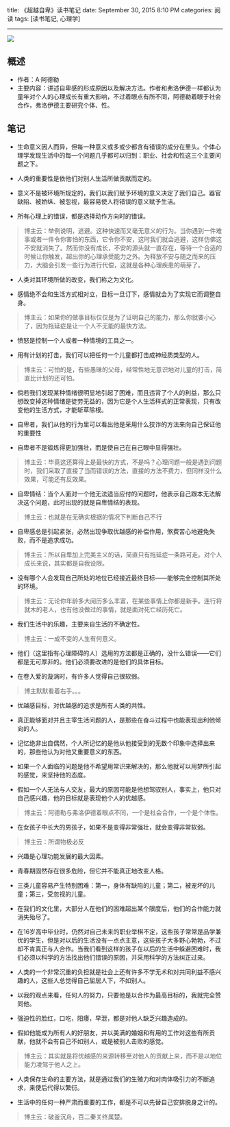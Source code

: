 title: 《超越自卑》读书笔记
date: September 30, 2015 8:10 PM
categories: 阅读
tags: [读书笔记, 心理学]

---

![](http://image.runjf.com/mweb/2019-12-07-15757289828316.jpg)


## 概述
* 作者：A·阿德勒
* 主要内容：讲述自卑感的形成原因以及解决方法。作者和弗洛伊德一样都认为童年对个人的心理成长有重大影响，不过着眼点有所不同，阿德勒着眼于社会合作，弗洛伊德主要研究个体、性。

<!--more-->

## 笔记
* 生命意义因人而异，但每一种意义或多或少都含有错误的成分在里头。个体心理学发现生活中的每一个问题几乎都可以归到：职业、社会和性这三个主要问题之下。

* 人类的重要性是依他们对别人生活所做贡献而定的。

* 意义不是被环境所规定的，我们以我们赋予环境的意义决定了我们自己。器官缺陷、被娇纵、被忽视，最容易使人将错误的意义赋予生活。

* 所有心理上的错误，都是选择动作方向时的错误。
> 博主云：举例说明，逃避。这种快速而又毫无意义的行为。当你遇到一件难事或者一件令你害怕的东西，它令你不安，这时我们就会逃避，这样仿佛这不安就消失了。然而你没有成长，不安的源头就一直存在，等待一个合适的时候让你触发，超出你的心理承受能力之外。为释放不安与随之而来的压力，大脑会引发一些行为进行代偿，这就是各种心理疾患的萌芽了。

* 人类对其环境所做的改变，我们称之为文化。

* 感情绝不会和生活方式相对立，目标一旦订下，感情就会为了实现它而调整自身。
> 博主云：如果你的做事目标仅仅是为了证明自己的能力，那么你就要小心了，因为拖延症是让一个人不无能的最快方法。

* 愤怒是控制一个人或者一种情境的工具之一。

* 用有计划的打击，我们可以把任何一个儿童都打击成神经质类型的人。
> 博主云：可怕的是，有些愚昧的父母，经常性地无意识地对儿童的打击，简直比计划的还可怕。

* 倘若我们发现某种情绪很明显地引起了困难，而且违背了个人的利益，那么只想改变掉这种情绪是徒劳无益的，因为它是个人生活样式的正常表现，只有改变他的生活方式，才能斩草除根。

* 自卑者，我们从他的行为里可以看出他是采用什么狡诈的方法来向自己保证他的重要性

* 自卑者不是锻炼得更加强壮，而是使自己在自己眼中显得强壮。
> 博主云：毕竟这还算得上是最快的方式，不是吗？心理问题一般是遇到问题时，我们采取了直接了当而错误的方法，直接的方法不费力，但同样没什么效果，可能还有反效果。

* 自卑情结：当个人面对一个他无法适当应付的问题时，他表示自己跟本无法解决这个问题，此时出现的就是自卑情结的表现。
> 博主云：也就是在无确实根据的情况下判断自己不行

* 自卑感总是引起紧张，必然出现争取优越感的补偿作用，煞费苦心地避免失败，而不是追求成功。
> 博主云：所以自卑加上完美主义的话，简直只有拖延症一条路可走。对个人成长来说，其实都是自我设限。

* 没有哪个人会发现自己所处的地位已经接近最终目标——能够完全控制其所处的环境。
> 博主云：无论你年龄多大阅历多么丰富，在某些事情上你都是新手。连行将就木的老人，也有他没做过的事情，就是面对死亡经历死亡。

* 我们生活中的乐趣，主要来自生活的不确定性。
> 博主云：一成不变的人生有何意义。

* 他们（这里指有心理障碍的人）选用的方法都是正确的，没什么错误——它们都是无可厚非的。他们必须要改进的是他们的具体目标。

* 在卷入爱的漩涡时，有许多人觉得自己很软弱。
> 博主默默看着右手。。。

* 优越感目标，对优越感的追求是所有人类的共性。

* 真正能够面对并且主宰生活问题的人，是那些在奋斗过程中也能表现出利他倾向的人。

* 记忆绝非出自偶然，个人所记忆的是他从他接受到的无数个印象中选择出来的，那些他认为对他又重要意义的东西。

* 如果一个人面临的问题是他不希望用常识来解决的，那么他就可以用梦所引起的感觉，来坚持他的态度。

* 假如一个人无法与人交友，最大的原因可能是他想驾驭别人，事实上，他只对自己感兴趣，他的目标就是表现他个人的优越感。
> 博主云：阿德勒与弗洛伊德着眼点不同，一个是社会合作，一个是个体性。

* 在女孩子中长大的男孩子，如果不是变得非常强壮，就会变得非常软弱。
> 博主云：所谓物极必反

* 兴趣是心理功能发展的最大因素。

* 青春期固然存在很多危险，但它并不能真正地改变人格。

* 三类儿童容易产生特别困难：第一，身体有缺陷的儿童；第二，被宠坏的儿童；第三，受忽视的儿童。

* 在我们的文化里，大部分人在他们的困难超出某个限度后，他们的合作能力就消失殆尽了。

* 在16岁高中毕业时，仍然对自己未来的职业举棋不定，这些孩子常常是品学兼优的学生，但是对以后的生活没有一点点主意，这些孩子大多野心勃勃，不过却不肯真正与人合作。当我们看到这样的孩子在以后的生活中躲避困难时，我们必须以科学的方法找出他们错误的原因，并采用科学的方法纠正过来。

* 人类的一个非常沉重的负担就是社会上还有许多不学无术和对共同利益不感兴趣的人，这些人总觉得自己屈居人下，不如别人。

* 以我的观点来看，任何人的努力，只要他是以合作为最高目标的，我就完全赞同他。

* 强迫性的脸红，口吃，阳痿，早泄，都是对他人缺乏兴趣造成的。

* 假如他能成为所有人的好朋友，并以美满的婚姻和有用的工作对这些有所贡献，他就不会有自己不如别人，或是被别人击败的感觉。
> 博主云：其实就是将优越感的来源转移至对他人的贡献上来，而不是以地位能力凌驾于他人之上。

* 人类保存生命的主要方法，就是通过我们的生殖力和对肉体吸引力的不断追求，来使后代得以繁衍。

* 生活中的任何一种严肃而重要的工作，都是不可以先替自己安排脱身之计的。
> 博主云：破釜沉舟，百二秦关终属楚。